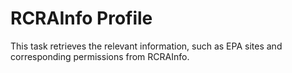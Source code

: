 # RCRAInfo Profile

This task retrieves the relevant information, such as EPA sites and corresponding permissions
from RCRAInfo.
